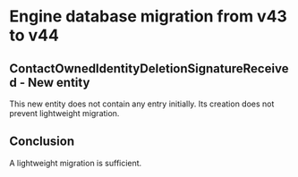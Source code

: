 #  Engine database migration from v43 to v44

## ContactOwnedIdentityDeletionSignatureReceived - New entity

This new entity does not contain any entry initially. Its creation does not prevent lightweight migration.

## Conclusion

A lightweight migration is sufficient.
